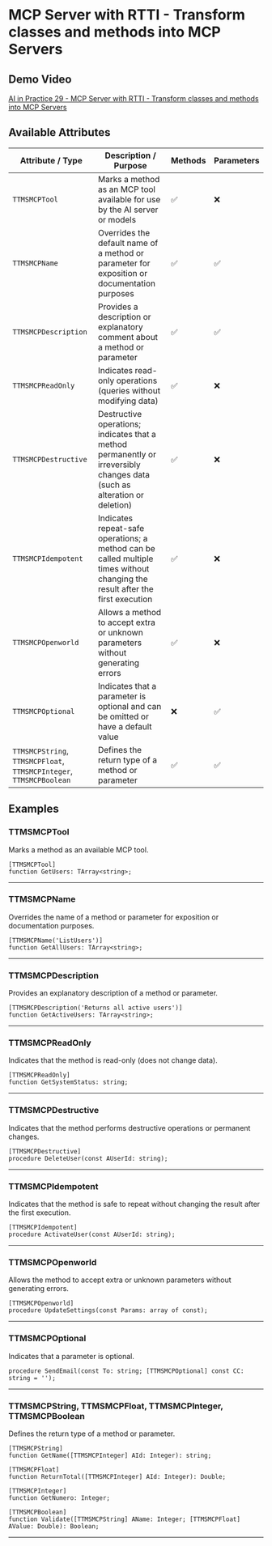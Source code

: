 # MCP Server with RTTI - Transform classes and methods into MCP Servers

## Demo Video
[AI in Practice 29 - MCP Server with RTTI - Transform classes and methods into MCP Servers](https://www.youtube.com/watch?v=zc5Bza73nJs&list=PLLHSz4dOnnN237tIxJI10E5cy1dgXJxgP)

## Available Attributes
| Attribute / Type | Description / Purpose | Methods | Parameters |
| -------------------- | ---------------------------------------------------------------------------------------------------------------------------------- | ------- | ---------- |
| `TTMSMCPTool` | Marks a method as an MCP tool available for use by the AI ​​server or models | ✅ | ❌ |
| `TTMSMCPName` | Overrides the default name of a method or parameter for exposition or documentation purposes | ✅ | ✅ |
| `TTMSMCPDescription` | Provides a description or explanatory comment about a method or parameter | ✅ | ✅ |
| `TTMSMCPReadOnly` | Indicates read-only operations (queries without modifying data) | ✅ | ❌ |
| `TTMSMCPDestructive` | Destructive operations; indicates that a method permanently or irreversibly changes data (such as alteration or deletion) | ✅ | ❌ |
| `TTMSMCPIdempotent` | Indicates repeat-safe operations; a method can be called multiple times without changing the result after the first execution | ✅ | ❌ |
| `TTMSMCPOpenworld` | Allows a method to accept extra or unknown parameters without generating errors | ✅ | ❌ |
| `TTMSMCPOptional` | Indicates that a parameter is optional and can be omitted or have a default value | ❌ | ✅ |
| `TTMSMCPString`, `TTMSMCPFloat`, `TTMSMCPInteger`, `TTMSMCPBoolean` | Defines the return type of a method or parameter | ✅ | ✅ |

## Examples

### TTMSMCPTool

Marks a method as an available MCP tool.
```delphi
[TTMSMCPTool]
function GetUsers: TArray<string>;
```
---

### TTMSMCPName

Overrides the name of a method or parameter for exposition or documentation purposes.
```delphi
[TTMSMCPName('ListUsers')]
function GetAllUsers: TArray<string>;
```

---

### TTMSMCPDescription

Provides an explanatory description of a method or parameter. 
```delphi
[TTMSMCPDescription('Returns all active users')]
function GetActiveUsers: TArray<string>;
```

---

### TTMSMCPReadOnly

Indicates that the method is read-only (does not change data).
```delphi
[TTMSMCPReadOnly]
function GetSystemStatus: string;
```

---

### TTMSMCPDestructive

Indicates that the method performs destructive operations or permanent changes.
```delphi
[TTMSMCPDestructive]
procedure DeleteUser(const AUserId: string);
```

---

### TTMSMCPIdempotent

Indicates that the method is safe to repeat without changing the result after the first execution. 
```delphi
[TTMSMCPIdempotent]
procedure ActivateUser(const AUserId: string);
```

---

### TTMSMCPOpenworld

Allows the method to accept extra or unknown parameters without generating errors.
```delphi
[TTMSMCPOpenworld]
procedure UpdateSettings(const Params: array of const);
```

---

### TTMSMCPOptional

Indicates that a parameter is optional.
```delphi
procedure SendEmail(const To: string; [TTMSMCPOptional] const CC: string = '');
```

---

### TTMSMCPString, TTMSMCPFloat, TTMSMCPInteger, TTMSMCPBoolean

Defines the return type of a method or parameter. 
```delphi
[TTMSMCPString]
function GetName([TTMSMCPInteger] AId: Integer): string;
```

```delphi
[TTMSMCPFloat]
function ReturnTotal([TTMSMCPInteger] AId: Integer): Double;
```

```delphi
[TTMSMCPInteger]
function GetNumero: Integer;
```

```delphi
[TTMSMCPBoolean]
function Validate([TTMSMCPString] AName: Integer; [TTMSMCPFloat] AValue: Double): Boolean;
```

---
